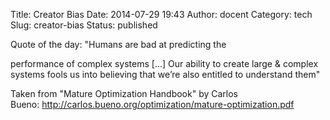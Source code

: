 Title: Creator Bias
Date: 2014-07-29 19:43
Author: docent
Category: tech
Slug: creator-bias
Status: published

<!--:en-->Quote of the day: "Humans are bad at predicting the
performance of complex systems \[...\] Our ability to create large &
complex systems fools us into believing that we’re also entitled to
understand them"

Taken from "Mature Optimization Handbook" by Carlos
Bueno: <http://carlos.bueno.org/optimization/mature-optimization.pdf><!--:-->
